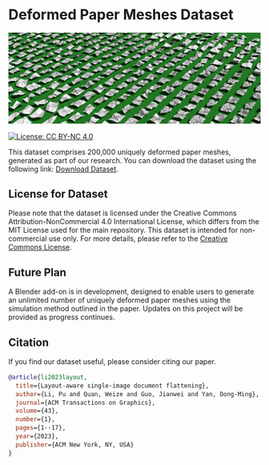 # Deformed Paper Meshes Dataset

![Teaser Image](https://raw.githubusercontent.com/BunnySoCrazy/LA-DocFlatten/main/dataset/assets/teaser_.jpg)

[![License: CC BY-NC 4.0](https://img.shields.io/badge/License-CC%20BY--NC%204.0-lightgrey.svg)](https://creativecommons.org/licenses/by-nc/4.0/)

This dataset comprises 200,000 uniquely deformed paper meshes, generated as part of our research. You can download the dataset using the following link:
[Download Dataset](https://drive.google.com/file/d/15Q50bry0KSQLHItNW8Qd2gIpxI4Ads0J/view?usp=drive_link).


## License for Dataset
Please note that the dataset is licensed under the Creative Commons Attribution-NonCommercial 4.0 International License, which differs from the MIT License used for the main repository. This dataset is intended for non-commercial use only.
For more details, please refer to the [Creative Commons License](https://creativecommons.org/licenses/by-nc/4.0/).


## Future Plan
A Blender add-on is in development, designed to enable users to generate an unlimited number of uniquely deformed paper meshes using the simulation method outlined in the paper. Updates on this project will be provided as progress continues.


## Citation
If you find our dataset useful, please consider citing our paper.
```bibtex
@article{li2023layout,
  title={Layout-aware single-image document flattening},
  author={Li, Pu and Quan, Weize and Guo, Jianwei and Yan, Dong-Ming},
  journal={ACM Transactions on Graphics},
  volume={43},
  number={1},
  pages={1--17},
  year={2023},
  publisher={ACM New York, NY, USA}
}

